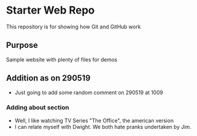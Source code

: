 # Starter Web Repo

This repository is for showing how Git and GitHub work

## Purpose

Sample website with plenty of files for demos

## Addition as on 290519
* Just going to add some random comment on 290519 at 1009 

### Adding about section
* Well, I like watching TV Series "The Office", the american version
* I can relate myself with Dwight. We both hate pranks undertaken by     Jim.  